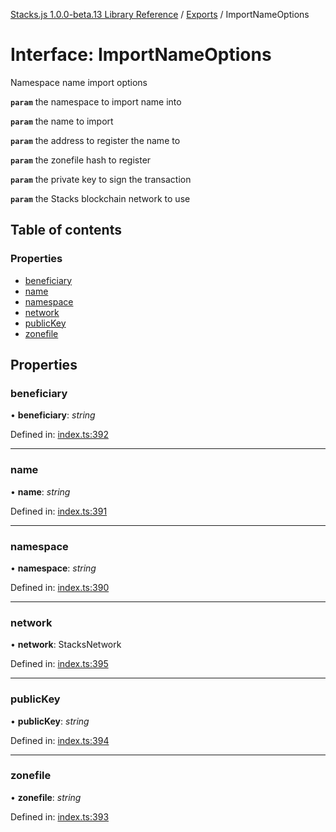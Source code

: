 [Stacks.js 1.0.0-beta.13 Library Reference](../README.md) / [Exports](../modules.md) / ImportNameOptions

# Interface: ImportNameOptions

Namespace name import options

**`param`** the namespace to import name into

**`param`** the name to import

**`param`** the address to register the name to

**`param`** the zonefile hash to register

**`param`** the private key to sign the transaction

**`param`** the Stacks blockchain network to use

## Table of contents

### Properties

- [beneficiary](importnameoptions.md#beneficiary)
- [name](importnameoptions.md#name)
- [namespace](importnameoptions.md#namespace)
- [network](importnameoptions.md#network)
- [publicKey](importnameoptions.md#publickey)
- [zonefile](importnameoptions.md#zonefile)

## Properties

### beneficiary

• **beneficiary**: *string*

Defined in: [index.ts:392](https://github.com/blockstack/stacks.js/blob/master/packages/bns/src/index.ts#L392)

___

### name

• **name**: *string*

Defined in: [index.ts:391](https://github.com/blockstack/stacks.js/blob/master/packages/bns/src/index.ts#L391)

___

### namespace

• **namespace**: *string*

Defined in: [index.ts:390](https://github.com/blockstack/stacks.js/blob/master/packages/bns/src/index.ts#L390)

___

### network

• **network**: StacksNetwork

Defined in: [index.ts:395](https://github.com/blockstack/stacks.js/blob/master/packages/bns/src/index.ts#L395)

___

### publicKey

• **publicKey**: *string*

Defined in: [index.ts:394](https://github.com/blockstack/stacks.js/blob/master/packages/bns/src/index.ts#L394)

___

### zonefile

• **zonefile**: *string*

Defined in: [index.ts:393](https://github.com/blockstack/stacks.js/blob/master/packages/bns/src/index.ts#L393)
